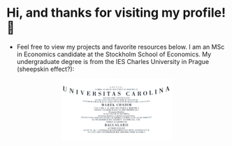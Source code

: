# Hi, and thanks for visiting my profile! 👋
- Feel free to view my projects and favorite resources below. I am an MSc in Economics candidate at the Stockholm School of Economics. My undergraduate degree is from the IES Charles University in Prague (sheepskin effect?):
<p align="center">
<img src="Bc.jpg" alt="Charles University" height="50%" width="50%">
</p>



 

 






